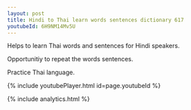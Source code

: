 ```yaml
---
layout: post
title: Hindi to Thai learn words sentences dictionary 617 
youtubeId: 6H9NM14Mv5U
---
```

 
 
Helps to learn Thai words and sentences for Hindi speakers.

Opportunitiy to repeat the words sentences. 

Practice Thai language. 
 
{% include youtubePlayer.html id=page.youtubeId %}
 
 
{% include analytics.html %}